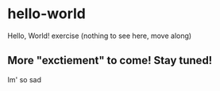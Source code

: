 # hello-world
Hello, World! exercise (nothing to see here, move along)
## More "exctiement" to come! Stay tuned!

Im' so sad
